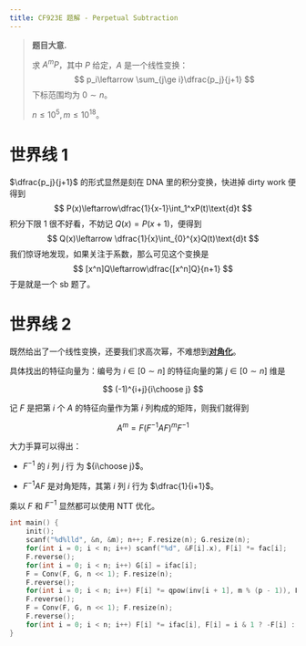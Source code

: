 ```yaml
---
title: CF923E 题解 - Perpetual Subtraction
---
```


> **题目大意.**
>
> 求 $A^mP$，其中 $P$ 给定，$A$ 是一个线性变换：
> $$
> p_i\leftarrow \sum_{j\ge i}\dfrac{p_j}{j+1}
> $$
> 下标范围均为 $0\sim n$。
>
> $n\le 10^5,m\le 10^{18}$。

# 世界线 1

$\dfrac{p_j}{j+1}$ 的形式显然是刻在 DNA 里的积分变换，快进掉 dirty work 便得到
$$
P(x)\leftarrow\dfrac{1}{x-1}\int_1^xP(t)\text{d}t
$$
积分下限 $1$ 很不好看，不妨记 $Q(x) =P(x+1)$，便得到
$$
Q(x)\leftarrow \dfrac{1}{x}\int_{0}^{x}Q(t)\text{d}t
$$
我们惊讶地发现，如果关注于系数，那么可见这个变换是
$$
[x^n]Q\leftarrow\dfrac{[x^n]Q}{n+1}
$$
于是就是一个 sb 题了。

# 世界线 2

既然给出了一个线性变换，还要我们求高次幂，不难想到[**对角化**](https://xyix.github.io/posts/?page=0&postname=linear-algebra)。

具体找出的特征向量为：编号为 $i\in[0\sim n]$ 的特征向量的第 $j\in[0\sim n]$ 维是

$$
(-1)^{i+j}{i\choose j}
$$

记 $F$ 是把第 $i$ 个 $A$ 的特征向量作为第 $i$ 列构成的矩阵，则我们就得到

$$
A^m=F(F^{-1}AF)^mF^{-1}
$$

大力手算可以得出：

- $F^{-1}$ 的 $i$ 列 $j$ 行 为 ${i\choose j}$。

- $F^{-1}AF$ 是对角矩阵，其第 $i$ 列 $i$ 行为 $\dfrac{1}{i+1}$。

乘以 $F$ 和 $F^{-1}$ 显然都可以使用 NTT 优化。

```cpp
int main() {
	init();
	scanf("%d%lld", &n, &m); n++; F.resize(n); G.resize(n);
	for(int i = 0; i < n; i++) scanf("%d", &F[i].x), F[i] *= fac[i];
	F.reverse();
	for(int i = 0; i < n; i++) G[i] = ifac[i];
	F = Conv(F, G, n << 1); F.resize(n);
	F.reverse();
	for(int i = 0; i < n; i++) F[i] *= qpow(inv[i + 1], m % (p - 1)), F[i] = i & 1 ? -F[i] : F[i];
	F.reverse();
	F = Conv(F, G, n << 1); F.resize(n);
	F.reverse();
	for(int i = 0; i < n; i++) F[i] *= ifac[i], F[i] = i & 1 ? -F[i] : F[i], printf("%d ", F[i].x);
}
```

